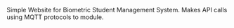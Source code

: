 Simple Website for Biometric Student Management System. Makes API calls using MQTT protocols to module.